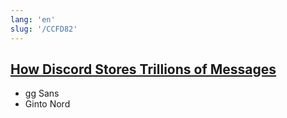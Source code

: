 ```yaml
---
lang: 'en'
slug: '/CCFD82'
---
```


## [How Discord Stores Trillions of Messages](https://discord.com/blog/how-discord-stores-trillions-of-messages)

- gg Sans
- Ginto Nord
